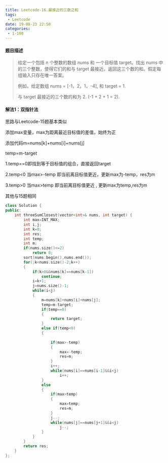 ```yaml
---
title: Leetcode-16.最接近的三数之和
tags:
 - Leetcode
date: 19-08-23 22:50
categories:
 - 1-100
---
```


#### 题目描述

> 给定一个包括 n 个整数的数组 nums 和 一个目标值 target。找出 nums 中的三个整数，使得它们的和与 target 最接近。返回这三个数的和。假定每组输入只存在唯一答案。
>
> 例如，给定数组 nums = [-1，2，1，-4], 和 target = 1.
>
> 与 target 最接近的三个数的和为 2. (-1 + 2 + 1 = 2).
>

<!--more-->

#### 解法1：双指针法

思路与Leetcode-15题基本类似

添加max变量，max为距离最近目标值的差值，始终为正

添加代码m=nums[k]+nums[i]+nums[j]

temp=m-target

1.temp==0即找到等于目标值的组合，直接返回target

2.temp<0     当max>-temp 即当前离目标值更近，更新max为-temp，res为m

3.temp>0    当max>temp 即当前离目标值更近 , 更新max为temp,res为m

其他与15题相同

```c++
class Solution {
public:
    int threeSumClosest(vector<int>& nums, int target) {
        int max=INT_MAX;
        int i,j;
        int k=0;
        int res;
        int temp;
        int m;
        if(nums.size()<=2)
            return 0;
        sort(nums.begin(),nums.end());
        for(;k<nums.size()-2;k++)
        {
            if(k>0&&nums[k]==nums[k-1])
                continue;
            i=k+1;
            j=nums.size()-1;
            while(i<j)
            {
                m=nums[k]+nums[i]+nums[j];
                temp=m-target;
                if(temp==0)
                {
                    return target;
                }
                else if(temp<0)
                {
                    
                    if(max>-temp)
                    {
                        max=-temp;
                        res=m;
                    }
                    i++;
                    while(nums[i]==nums[i-1]&&i<j)
                        i++;
                }
                else 
                {
                    if(max>temp)
                    {
                        max=temp;
                        res=m;
                    }
                    j--;
                    while(nums[j]==nums[j+1]&&i<j)
                        j--;
                }
            }
        }
        return res;
    }
};
```




